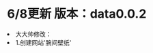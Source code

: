 <body>
<h1>6/8更新 版本：data0.0.2</h1>
    <ui>
      <li>大大帅修改：</li>
      <li>1.创建网站'腕间壁纸'</li>
    </ui> 
</body>
